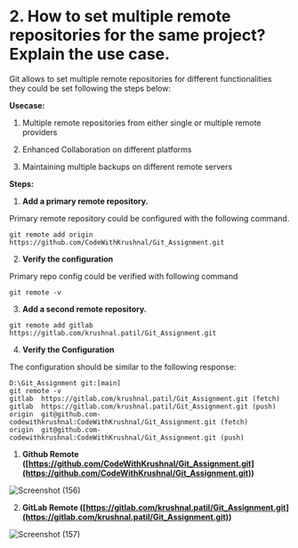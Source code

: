 # 2. How to set multiple remote repositories for the same project? Explain the use case.

Git allows to set multiple remote repositories for different functionalities they could be set following the steps below:

**Usecase:**

1. Multiple remote repositories from either single or multiple remote providers

2. Enhanced Collaboration on different platforms

3. Maintaining multiple backups on different remote servers

**Steps:**


1. **Add a primary remote repository.**

Primary remote repository could be configured with the following command.

```
git remote add origin https://github.com/CodeWithKrushnal/Git_Assignment.git
```
2. **Verify the configuration**

Primary repo config could be verified with following command

```
git remote -v
```
3. **Add a second remote repository.**

```
git remote add gitlab https://gitlab.com/krushnal.patil/Git_Assignment.git
```
4. **Verify the Configuration**

The configuration should be similar to the following response:

```
D:\Git_Assignment git:[main]
git remote -v
gitlab  https://gitlab.com/krushnal.patil/Git_Assignment.git (fetch)
gitlab  https://gitlab.com/krushnal.patil/Git_Assignment.git (push)
origin  git@github.com-codewithkrushnal:CodeWithKrushnal/Git_Assignment.git (fetch)
origin  git@github.com-codewithkrushnal:CodeWithKrushnal/Git_Assignment.git (push)
```

1. **Github Remote (****[https://github.com/CodeWithKrushnal/Git_Assignment.git](https://github.com/CodeWithKrushnal/Git_Assignment.git)****)**

![Screenshot (156)](https://github.com/user-attachments/assets/beb11127-4f69-4feb-9763-6c44df9fa620)

2. **GitLab Remote (****[https://gitlab.com/krushnal.patil/Git_Assignment.git](https://gitlab.com/krushnal.patil/Git_Assignment.git)****)**

![Screenshot (157)](https://github.com/user-attachments/assets/f39cc72e-4960-4d80-9c33-f0463bcb765a)

